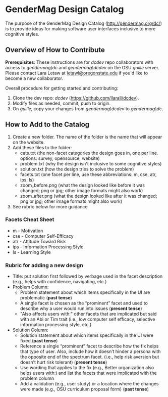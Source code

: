 # GenderMag Design Catalog

The purpose of the GenderMag Design Catalog (http://gendermag.org/dc/) is to provide ideas for making software user interfaces inclusive to more cognitive styles.

## Overview of How to Contribute
**Prerequisites**: These instructions are for _dcdev_ repo collaborators with access to _gendermag\dc_ and _gendermag\dcdev_ on the OSU _guille_ server. Please contact Lara Letaw at letawl@oregonstate.edu if you'd like to become a new collaborator.

Overall procedure for getting started and contributing:
1. Clone the dev repo: _dcdev_ (https://github.com/llarall/dcdev).
2. Modify files as needed, commit, push to origin.
3. On _guille_, copy your changes from _gendermag\dcdev_ to _gendermag\dc_.

## How to Add to the Catalog
1. Create a new folder. The name of the folder is the name that will appear on the website.
2. Add these files to the folder:
	- cats.txt (the non-facet categories the design goes in, one per line. options: survey, opensource, website)
	- problem.txt (why the design isn't inclusive to some cognitive styles)
	- solution.txt (how the design tries to solve the problem)
	- facets.txt (one facet per line, use these abbreviations: m, cse, atr, ips, ls)
	- zoom_before.png (what the design looked like before it was changed; png or jpg; other image formats might also work)
	- zoom_after.png (what the design looked like after it was changed; png or jpg; other image formats might also work)
3. See rubric below for more guidance

### Facets Cheat Sheet
* m - Motivation
* cse - Computer Self-Efficacy
* atr - Attitude Toward Risk 
* ips - Information Processing Style
* ls - Learning Style

### Rubric for adding a new design
- Title: put solution first followed by verbage used in the facet description (e.g., helps with confidence, navigating, etc.)
- Problem Column:
  * Problem statement about which items specifically in the UI are problematic (**past tense**)
  * A single facet is chosen as the “prominent” facet and used to describe why a user would run into issues (**present tense**)
  * "Also affects users with:" other facets that are implicated but said with an Abi or Tim trait (i.e., low computer self efficacy, selective information processing style, etc.)
- Solution Column:
  * Solution statement about which items specifically in the UI were fixed (**past tense**)
  * Reference a single “prominent” facet to describe how the fix helps that type of user. Also, include how it doesn’t hinder a persona with the opposite end of the spectrum facet. (i.e., help risk aversion but doesn’t hurt risk tolerant) (**present tense**)
  * Use wording that applies to the fix (e.g., Better organization also helps users with:) and list the facets that were implicated with the problem column
  * Add a validation (e.g., user study) or a location where the changes were made (e.g., OSU curriculum proposal form) (**past tense**)
